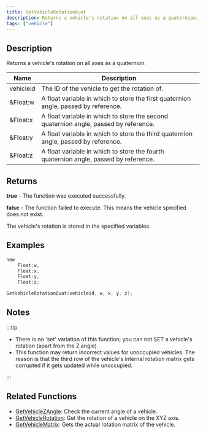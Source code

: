 ```yaml
---
title: GetVehicleRotationQuat
description: Returns a vehicle's rotation on all axes as a quaternion.
tags: ["vehicle"]
---
```


## Description

Returns a vehicle's rotation on all axes as a quaternion.

| Name      | Description                                                                          |
| --------- | ------------------------------------------------------------------------------------ |
| vehicleid | The ID of the vehicle to get the rotation of.                                        |
| &Float:w  | A float variable in which to store the first quaternion angle, passed by reference.  |
| &Float:x  | A float variable in which to store the second quaternion angle, passed by reference. |
| &Float:y  | A float variable in which to store the third quaternion angle, passed by reference.  |
| &Float:z  | A float variable in which to store the fourth quaternion angle, passed by reference. |

## Returns

**true** - The function was executed successfully.

**false** - The function failed to execute. This means the vehicle specified does not exist.

The vehicle's rotation is stored in the specified variables.

## Examples

```c
new 
    Float:w,
    Float:x,
    Float:y,
    Float:z;

GetVehicleRotationQuat(vehicleid, w, x, y, z);
```

## Notes

:::tip

- There is no 'set' variation of this function; you can not SET a vehicle's rotation (apart from the Z angle)
- This function may return incorrect values for unoccupied vehicles. The reason is that the third row of the vehicle's internal rotation matrix gets corrupted if it gets updated while unoccupied.

:::

## Related Functions

- [GetVehicleZAngle](GetVehicleZAngle): Check the current angle of a vehicle.
- [GetVehicleRotation](GetVehicleRotation): Get the rotation of a vehicle on the XYZ axis.
- [GetVehicleMatrix](GetVehicleMatrix): Gets the actual rotation matrix of the vehicle.
